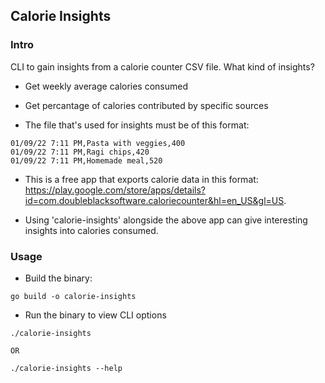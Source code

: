 ## Calorie Insights

### Intro

CLI to gain insights from a calorie counter CSV file. What kind of insights?

* Get weekly average calories consumed 
* Get percantage of calories contributed by specific sources 

* The file that's used for insights must be of this format:

```
01/09/22 7:11 PM,Pasta with veggies,400
01/09/22 7:11 PM,Ragi chips,420
01/09/22 7:11 PM,Homemade meal,520
```

* This is a free app that exports calorie data in this format: https://play.google.com/store/apps/details?id=com.doubleblacksoftware.caloriecounter&hl=en_US&gl=US.

* Using 'calorie-insights' alongside the above app can give interesting insights into calories consumed.

### Usage

* Build the binary:

```
go build -o calorie-insights

```

* Run the binary to view CLI options

```
./calorie-insights 

OR 

./calorie-insights --help
```
